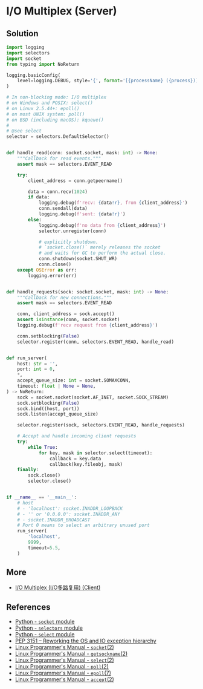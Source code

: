 # I/O Multiplex (Server)

## Solution

```python
import logging
import selectors
import socket
from typing import NoReturn

logging.basicConfig(
    level=logging.DEBUG, style='{', format='[{processName} ({process})] {message}'
)

# In non-blocking mode: I/O multiplex
# on Windows and POSIX: select()
# on Linux 2.5.44+: epoll()
# on most UNIX system: poll()
# on BSD (including macOS): kqueue()
#
# @see select
selector = selectors.DefaultSelector()


def handle_read(conn: socket.socket, mask: int) -> None:
    """Callback for read events."""
    assert mask == selectors.EVENT_READ

    try:
        client_address = conn.getpeername()

        data = conn.recv(1024)
        if data:
            logging.debug(f'recv: {data!r}, from {client_address}')
            conn.sendall(data)
            logging.debug(f'sent: {data!r}')
        else:
            logging.debug(f'no data from {client_address}')
            selector.unregister(conn)

            # explicitly shutdown.
            # `socket.close()` merely releases the socket
            # and waits for GC to perform the actual close.
            conn.shutdown(socket.SHUT_WR)
            conn.close()
    except OSError as err:
        logging.error(err)


def handle_requests(sock: socket.socket, mask: int) -> None:
    """Callback for new connections."""
    assert mask == selectors.EVENT_READ

    conn, client_address = sock.accept()
    assert isinstance(conn, socket.socket)
    logging.debug(f'recv request from {client_address}')

    conn.setblocking(False)
    selector.register(conn, selectors.EVENT_READ, handle_read)


def run_server(
    host: str = '',
    port: int = 0,
    *,
    accept_queue_size: int = socket.SOMAXCONN,
    timeout: float | None = None,
) -> NoReturn:
    sock = socket.socket(socket.AF_INET, socket.SOCK_STREAM)
    sock.setblocking(False)
    sock.bind((host, port))
    sock.listen(accept_queue_size)

    selector.register(sock, selectors.EVENT_READ, handle_requests)

    # Accept and handle incoming client requests
    try:
        while True:
            for key, mask in selector.select(timeout):
                callback = key.data
                callback(key.fileobj, mask)
    finally:
        sock.close()
        selector.close()


if __name__ == '__main__':
    # host
    # - 'localhost': socket.INADDR_LOOPBACK
    # - '' or '0.0.0.0': socket.INADDR_ANY
    # - socket.INADDR_BROADCAST
    # Port 0 means to select an arbitrary unused port
    run_server(
        'localhost',
        9999,
        timeout=5.5,
    )
```

## More

- [I/O Multiplex (I/O多路复用) (Client)](io_multiplex_client)

## References

- [Python - `socket` module](https://docs.python.org/3/library/socket.html)
- [Python - `selectors` module](https://docs.python.org/3/library/selectors.html)
- [Python - `select` module](https://docs.python.org/3/library/select.html)
- [PEP 3151 – Reworking the OS and IO exception hierarchy](https://peps.python.org/pep-3151/)
- [Linux Programmer's Manual - `socket`(2)](https://manpages.debian.org/bullseye/manpages-dev/socket.2.en.html)
- [Linux Programmer's Manual - `getsockname`(2)](https://manpages.debian.org/bullseye/manpages-dev/getsockname.2.en.html)
- [Linux Programmer's Manual - `select`(2)](https://manpages.debian.org/bullseye/manpages-dev/select.2.en.html)
- [Linux Programmer's Manual - `poll`(2)](https://manpages.debian.org/bullseye/manpages-dev/poll.2.en.html)
- [Linux Programmer's Manual - `epoll`(7)](https://manpages.debian.org/bullseye/manpages-dev/epoll.7.en.html)
- [Linux Programmer's Manual - `accept`(2)](https://manpages.debian.org/bullseye/manpages-dev/accept.2.en.html)
